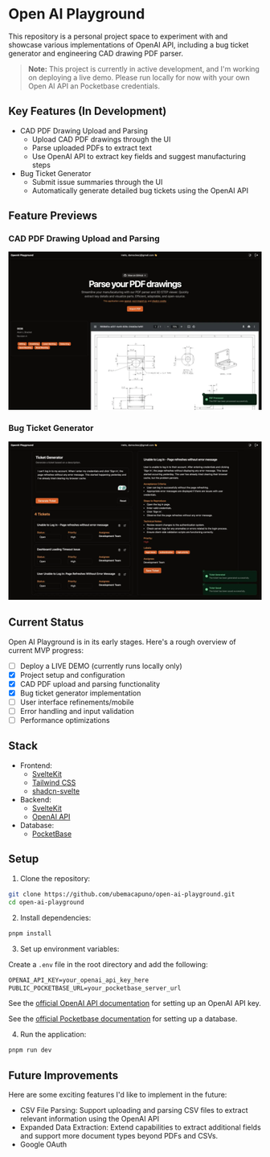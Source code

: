 # Open AI Playground

This repository is a personal project space to experiment with and showcase various implementations of OpenAI API, including a bug ticket generator and engineering CAD drawing PDF parser.

> **Note:** This project is currently in active development, and I'm working on deploying a live demo. Please run locally for now with your own Open AI API an Pocketbase credentials.

## Key Features (In Development)

- CAD PDF Drawing Upload and Parsing
  - Upload CAD PDF drawings through the UI
  - Parse uploaded PDFs to extract text
  - Use OpenAI API to extract key fields and suggest manufacturing steps
- Bug Ticket Generator
  - Submit issue summaries through the UI
  - Automatically generate detailed bug tickets using the OpenAI API

## Feature Previews

### CAD PDF Drawing Upload and Parsing

![PDF Scanner](https://raw.githubusercontent.com/ubemacapuno/images-for-github-readme/main/pdf-scanner.webp)

### Bug Ticket Generator

![Ticket Generator](https://raw.githubusercontent.com/ubemacapuno/images-for-github-readme/main/ticket-generator.webp)

## Current Status

Open AI Playground is in its early stages. Here's a rough overview of current MVP progress:

- [ ] Deploy a LIVE DEMO (currently runs locally only)
- [x] Project setup and configuration
- [x] CAD PDF upload and parsing functionality
- [x] Bug ticket generator implementation
- [ ] User interface refinements/mobile
- [ ] Error handling and input validation
- [ ] Performance optimizations

## Stack

- Frontend:
  - [SvelteKit](https://kit.svelte.dev/)
  - [Tailwind CSS](https://tailwindcss.com/)
  - [shadcn-svelte](https://www.shadcn-svelte.com/)
- Backend:
  - [SvelteKit](https://kit.svelte.dev/)
  - [OpenAI API](https://openai.com/api/)
- Database:
  - [PocketBase](https://pocketbase.io/)

## Setup

1. Clone the repository:

```sh
git clone https://github.com/ubemacapuno/open-ai-playground.git
cd open-ai-playground
```

2. Install dependencies:

```sh
pnpm install
```

3. Set up environment variables:

Create a `.env` file in the root directory and add the following:

```
OPENAI_API_KEY=your_openai_api_key_here
PUBLIC_POCKETBASE_URL=your_pocketbase_server_url
```

See the [official OpenAI API documentation](https://help.openai.com/en/articles/9186755-managing-your-work-in-the-api-platform-with-projects) for setting up an OpenAI API key.

See the [official Pocketbase documentation](https://pocketbase.io/docs/) for setting up a database.

4. Run the application:

```sh
pnpm run dev
```

## Future Improvements

Here are some exciting features I'd like to implement in the future:

- CSV File Parsing: Support uploading and parsing CSV files to extract relevant information using the OpenAI API
- Expanded Data Extraction: Extend capabilities to extract additional fields and support more document types beyond PDFs and CSVs.
- Google OAuth
